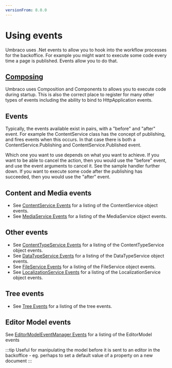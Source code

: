 ```yaml
---
versionFrom: 8.0.0
---
```


# Using events

Umbraco uses .Net events to allow you to hook into the workflow processes for the backoffice. For example you might want to execute some code every time a page is published. Events allow you to do that.

## [Composing](../../Implementation/Composing)

Umbraco uses Composition and Components to allows you to execute code during startup. This is also the correct place to register for many other types of events including the ability to bind to HttpApplication events.

## Events

Typically, the events available exist in pairs, with a "before" and "after" event. For example the ContentService class has the concept of publishing, and fires events when this occurs. In that case there is both a ContentService.Publishing and ContentService.Published event.

Which one you want to use depends on what you want to achieve. If you want to be able to cancel the action, then you would use the "before" event, and use the event arguments to cancel it. See the sample handler further down. If you want to execute some code after the publishing has succeeded, then you would use the "after" event.

## Content and Media events

* See [ContentService Events](ContentService-Events.md) for a listing of the ContentService object events.
* See [MediaService Events](MediaService-Events.md) for a listing of the MediaService object events.

## Other events
* See [ContentTypeService Events](ContentTypeService-Events.md) for a listing of the ContentTypeService object events.
* See [DataTypeService Events](DataTypeService-Events.md) for a listing of the DataTypeService object events.
* See [FileService Events](FileService-Events.md) for a listing of the FileService object events.
* See [LocalizationService Events](LocalizationService-Events.md) for a listing of the LocalizationService object events.

## Tree events

* See [Tree Events](../../Extending/Section-Trees/trees.md) for a listing of the tree events.

## Editor Model events
See [EditorModelEventManager Events](EditorModel-Events/index.md) for a listing of the EditorModel events

:::tip
Useful for manipulating the model before it is sent to an editor in the backoffice - eg. perhaps to set a default value of a property on a new document
:::
